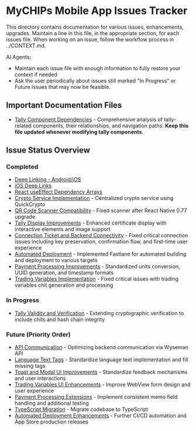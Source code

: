 # MyCHIPs Mobile App Issues Tracker

This directory contains documentation for various issues, enhancements, upgrades.
Maintain a line in this file, in the appropriate section, for each issues file.
When working on an issue, follow the workflow process in ../CONTEXT.md.

AI Agents:
- Maintain each issue file with enough information to fully restore your context if needed
- Ask the user periodically about issues still marked "In Progress" or Future issues that may now be feasible.

## Important Documentation Files

- [Tally Component Dependencies](tally_deps.md) - Comprehensive analysis of tally-related components, their relationships, and navigation paths. **Keep this file updated whenever modifying tally components**.

## Issue Status Overview

### Completed
- [Deep Linking - Android/iOS](deep-linking.md)
- [iOS Deep Links](ios_deeplinks.md) 
- [React useEffect Dependency Arrays](use_effect.md)
- [Crypto Service Implementation](crypto_service.md) - Centralized crypto service using QuickCrypto
- [QR Code Scanner Compatibility](scanner.md) - Fixed scanner after React Native 0.77 upgrade
- [Tally Display Improvements](tally_display.md) - Enhanced certificate display with interactive elements and image support
- [Connection Ticket and Backend Connectivity](connect.md) - Fixed critical connection issues including key preservation, confirmation flow, and first-time user experience
- [Automated Deployment](autodeploy.md) - Implemented Fastlane for automated building and deployment to various targets
- [Payment Processing Improvements](payments.md) - Standardized units conversion, UUID generation, and timestamp formats
- [Trading Variables Implementation](trading.md) - Fixed critical issues with trading variables chit generation and processing

### In Progress
- [Tally Validity and Verification](tally_valid.md) - Extending cryptographic verification to include chits and hash chain integrity

### Future (Priority Order)
- [API Communication](api_comm.md) - Optimizing backend communication via Wyseman API
- [Language Text Tags](lang_text.md) - Standardize language text implementation and fill missing tags
- [Toast and Modal UI Improvements](toasting.md) - Standardize feedback mechanisms and user interactions
- [Trading Variables UI Enhancements](trading.md) - Improve WebView form design and user experience
- [Payment Processing Extensions](payments.md) - Implement consistent memo field handling and additional testing
- [TypeScript Migration](ts_migrate.md) - Migrate codebase to TypeScript
- [Automated Deployment Enhancements](autodeploy.md) - Further CI/CD automation and App Store production releases
